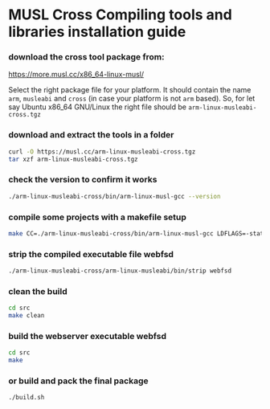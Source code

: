 # MUSL Cross Compiling tools and libraries installation guide

### download the cross tool package from:

https://more.musl.cc/x86_64-linux-musl/

Select the right package file for your platform. It should contain the name `arm`, `musleabi` and `cross` (in case your platform is not `arm` based). So, for let say Ubuntu x86_64 GNU/Linux the right file should be `arm-linux-musleabi-cross.tgz`

### download and extract the tools in a folder

```bash
curl -O https://musl.cc/arm-linux-musleabi-cross.tgz
tar xzf arm-linux-musleabi-cross.tgz
```

### check the version to confirm it works

```bash
./arm-linux-musleabi-cross/bin/arm-linux-musl-gcc --version
```

### compile some projects with a makefile setup

```bash
make CC=./arm-linux-musleabi-cross/bin/arm-linux-musl-gcc LDFLAGS=-static
```

### strip the compiled executable file webfsd

```bash
./arm-linux-musleabi-cross/arm-linux-musleabi/bin/strip webfsd
```

### clean the build

```bash
cd src
make clean
```

### build the webserver executable webfsd

```bash
cd src
make
```

### or build and pack the final package

```bash
./build.sh
```
